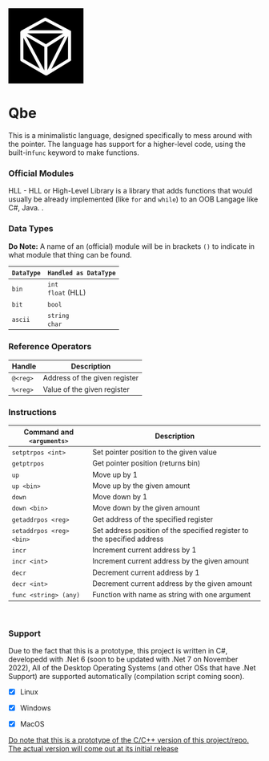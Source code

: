 <img src="Qbe.png" style="align-items: center" width="150"/>

# Qbe
This is a minimalistic language, designed specifically to mess around with the pointer. 
The language has support for a higher-level code, using the built-in`func` keyword to make functions.

### Official Modules
HLL - HLL or High-Level Library is a library that adds functions that would usually be already implemented (like `for` and `while`) to an OOB Langage like C#, Java. .


### Data Types
__Do Note:__ A name of an (official) module will be in brackets `()` to indicate in what module that thing can be found.

| `DataType` | `Handled as DataType`   |
|------------|-------------------------|
| `bin`      | `int` <br>`float` (HLL) |
| `bit`      | `bool`                  | 
| `ascii`    | `string` <br> `char`    |

### Reference Operators
| Handle    | Description                   |
|-----------|-------------------------------|
| `@<reg>`  | Address of the given register |
| `%<reg>`  | Value of the given register   |

### Instructions

| Command and `<arguments>` | Description                                                             |
|---------------------------|-------------------------------------------------------------------------|
| `setptrpos <int>`         | Set pointer position to the given value                                 |
| `getptrpos`               | Get pointer position (returns bin)                                      |
| `up`                      | Move up by 1                                                            |
| `up <bin>`                | Move up by the given amount                                             |
| `down`                    | Move down by 1                                                          |
| `down <bin>`              | Move down by the given amount                                           |
| `getaddrpos <reg>`        | Get address of the specified register                                   |
| `setaddrpos <reg> <bin>`  | Set address position of the specified register to the specified address | 
| `incr`                    | Increment current address by 1                                          |
| `incr <int>`              | Increment current address by the given amount                           |                                            
| `decr`                    | Decrement current address by 1                                          |
| `decr <int>`              | Decrement current address by the given amount                           |     
| `func <string> (any)`     | Function with name as string with one argument                          |


<br>

### Support
Due to the fact that this is a prototype, this project is written in C#, developedd with .Net 6 (soon to be updated with .Net 7 on November 2022), All of the Desktop Operating Systems (and other OSs that have .Net Support) are supported automatically (compilation script coming soon).
- [x] Linux
- [x] Windows
- [x] MacOS


<ins> Do note that this is a prototype of the C/C++ version of this project/repo. The actual version will come out at its initial release </ins>
